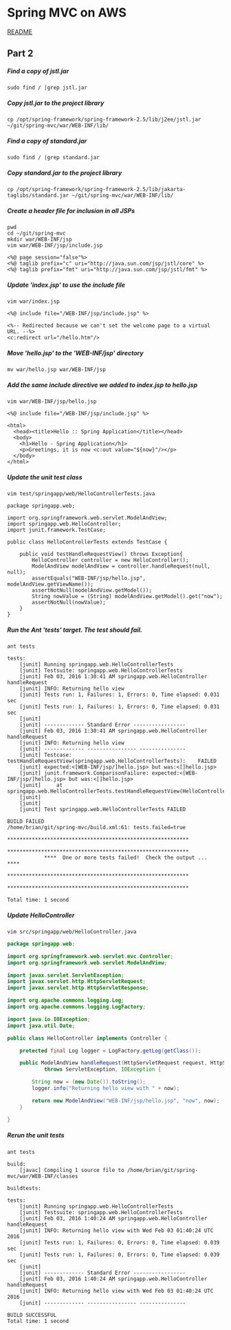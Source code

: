# Spring MVC on AWS
[README](/README.md)
## Part 2

##### Find a copy of jstl.jar
    sudo find / |grep jstl.jar

##### Copy jstl.jar to the project library
    cp /opt/spring-framework/spring-framework-2.5/lib/j2ee/jstl.jar ~/git/spring-mvc/war/WEB-INF/lib/

##### Find a copy of standard.jar
    sudo find / |grep standard.jar

##### Copy standard.jar to the project library
    cp /opt/spring-framework/spring-framework-2.5/lib/jakarta-taglibs/standard.jar ~/git/spring-mvc/war/WEB-INF/lib/

##### Create a header file for inclusion in all JSPs
    pwd
    cd ~/git/spring-mvc
    mkdir war/WEB-INF/jsp
    vim war/WEB-INF/jsp/include.jsp
```
<%@ page session="false"%>
<%@ taglib prefix="c" uri="http://java.sun.com/jsp/jstl/core" %>
<%@ taglib prefix="fmt" uri="http://java.sun.com/jsp/jstl/fmt" %>
```

##### Update 'index.jsp' to use the include file
    vim war/index.jsp
```
<%@ include file="/WEB-INF/jsp/include.jsp" %>

<%-- Redirected because we can't set the welcome page to a virtual URL. --%>
<c:redirect url="/hello.htm"/>
```
##### Move 'hello.jsp' to the 'WEB-INF/jsp' directory
    mv war/hello.jsp war/WEB-INF/jsp

##### Add the same include directive we added to index.jsp to hello.jsp
    vim war/WEB-INF/jsp/hello.jsp
```
<%@ include file="/WEB-INF/jsp/include.jsp" %>

<html>
  <head><title>Hello :: Spring Application</title></head>
  <body>
    <h1>Hello - Spring Application</h1>
    <p>Greetings, it is now <c:out value="${now}"/></p>
  </body>
</html>
```
##### Update the unit test class
    vim test/springapp/web/HelloControllerTests.java
```
package springapp.web;

import org.springframework.web.servlet.ModelAndView;
import springapp.web.HelloController;
import junit.framework.TestCase;

public class HelloControllerTests extends TestCase {

    public void testHandleRequestView() throws Exception{
        HelloController controller = new HelloController();
        ModelAndView modelAndView = controller.handleRequest(null, null);
        assertEquals("WEB-INF/jsp/hello.jsp", modelAndView.getViewName());
        assertNotNull(modelAndView.getModel());
        String nowValue = (String) modelAndView.getModel().get("now");
        assertNotNull(nowValue);
    }
}
```
##### Run the Ant 'tests' target. The test should fail.
    ant tests
```
tests:
    [junit] Running springapp.web.HelloControllerTests
    [junit] Testsuite: springapp.web.HelloControllerTests
    [junit] Feb 03, 2016 1:30:41 AM springapp.web.HelloController handleRequest
    [junit] INFO: Returning hello view
    [junit] Tests run: 1, Failures: 1, Errors: 0, Time elapsed: 0.031 sec
    [junit] Tests run: 1, Failures: 1, Errors: 0, Time elapsed: 0.031 sec
    [junit] 
    [junit] ------------- Standard Error -----------------
    [junit] Feb 03, 2016 1:30:41 AM springapp.web.HelloController handleRequest
    [junit] INFO: Returning hello view
    [junit] ------------- ---------------- ---------------
    [junit] Testcase: testHandleRequestView(springapp.web.HelloControllerTests):	FAILED
    [junit] expected:<[WEB-INF/jsp/]hello.jsp> but was:<[]hello.jsp>
    [junit] junit.framework.ComparisonFailure: expected:<[WEB-INF/jsp/]hello.jsp> but was:<[]hello.jsp>
    [junit] 	at springapp.web.HelloControllerTests.testHandleRequestView(HelloControllerTests.java:12)
    [junit] 
    [junit] 
    [junit] Test springapp.web.HelloControllerTests FAILED

BUILD FAILED
/home/brian/git/spring-mvc/build.xml:61: tests.failed=true
            ***********************************************************
            ***********************************************************
            ****  One or more tests failed!  Check the output ...  ****
            ***********************************************************
            ***********************************************************

Total time: 1 second
```
##### Update HelloController 
    vim src/springapp/web/HelloController.java
```java
package springapp.web;

import org.springframework.web.servlet.mvc.Controller;
import org.springframework.web.servlet.ModelAndView;

import javax.servlet.ServletException;
import javax.servlet.http.HttpServletRequest;
import javax.servlet.http.HttpServletResponse;

import org.apache.commons.logging.Log;
import org.apache.commons.logging.LogFactory;

import java.io.IOException;
import java.util.Date;

public class HelloController implements Controller {

    protected final Log logger = LogFactory.getLog(getClass());

    public ModelAndView handleRequest(HttpServletRequest request, HttpServletResponse response)
            throws ServletException, IOException {

        String now = (new Date()).toString();
        logger.info("Returning hello view with " + now);

        return new ModelAndView("WEB-INF/jsp/hello.jsp", "now", now);
    }

}
```
##### Rerun the unit tests
    ant tests
```
build:
    [javac] Compiling 1 source file to /home/brian/git/spring-mvc/war/WEB-INF/classes

buildtests:

tests:
    [junit] Running springapp.web.HelloControllerTests
    [junit] Testsuite: springapp.web.HelloControllerTests
    [junit] Feb 03, 2016 1:40:24 AM springapp.web.HelloController handleRequest
    [junit] INFO: Returning hello view with Wed Feb 03 01:40:24 UTC 2016
    [junit] Tests run: 1, Failures: 0, Errors: 0, Time elapsed: 0.039 sec
    [junit] Tests run: 1, Failures: 0, Errors: 0, Time elapsed: 0.039 sec
    [junit] 
    [junit] ------------- Standard Error -----------------
    [junit] Feb 03, 2016 1:40:24 AM springapp.web.HelloController handleRequest
    [junit] INFO: Returning hello view with Wed Feb 03 01:40:24 UTC 2016
    [junit] ------------- ---------------- ---------------

BUILD SUCCESSFUL
Total time: 1 second
```
